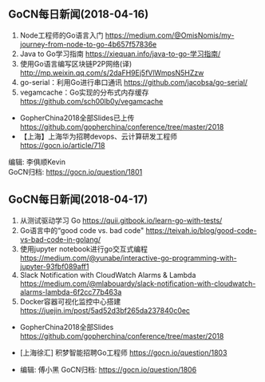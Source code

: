 ## GoCN每日新闻(2018-04-16)

1. Node工程师的Go语言入门 https://medium.com/@OmisNomis/my-journey-from-node-to-go-4b657f57836e
2. Java to Go学习指南 https://xiequan.info/java-to-go-学习指南/
3. 使用Go语言编写区块链P2P网络(译) http://mp.weixin.qq.com/s/2daFH9Ej5fVlWmpsN5HZzw
4. go-serial：利用Go进行串口通讯 https://github.com/jacobsa/go-serial/
5. vegamcache：Go实现的分布式内存缓存 https://github.com/sch00lb0y/vegamcache

* GopherChina2018全部Slides已上传 https://github.com/gopherchina/conference/tree/master/2018
* 【上海】上海华为招聘devops、云计算研发工程师 https://gocn.io/article/718

编辑: 李俱顺Kevin    
GoCN归档: https://gocn.io/question/1801


## GoCN每日新闻(2018-04-17)

1. 从测试驱动学习 Go https://quii.gitbook.io/learn-go-with-tests/
2. Go语言中的“good code vs. bad code" https://teivah.io/blog/good-code-vs-bad-code-in-golang/
3. 使用jupyter notebook进行go交互式编程 https://medium.com/@yunabe/interactive-go-programming-with-jupyter-93fbf089aff1
4. Slack Notification with CloudWatch Alarms & Lambda https://medium.com/@mlabouardy/slack-notification-with-cloudwatch-alarms-lambda-6f2cc77b463a
5. Docker容器可视化监控中心搭建 https://juejin.im/post/5ad52d3bf265da237840c0ec

* GopherChina2018全部Slides https://github.com/gopherchina/conference/tree/master/2018
* [上海徐汇] 积梦智能招聘Go工程师 https://gocn.io/question/1803

* 编辑: 傅小黑
GoCN归档: https://gocn.io/question/1806
